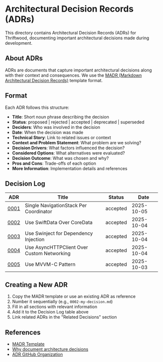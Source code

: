 # Architectural Decision Records (ADRs)

This directory contains Architectural Decision Records (ADRs) for Thriftwood, documenting important architectural decisions made during development.

## About ADRs

ADRs are documents that capture important architectural decisions along with their context and consequences. We use the [MADR (Markdown Architectural Decision Records)](https://adr.github.io/madr/) template format.

## Format

Each ADR follows this structure:

- **Title**: Short noun phrase describing the decision
- **Status**: proposed | rejected | accepted | deprecated | superseded
- **Deciders**: Who was involved in the decision
- **Date**: When the decision was made
- **Technical Story**: Link to related issues or context
- **Context and Problem Statement**: What problem are we solving?
- **Decision Drivers**: What factors influenced the decision?
- **Considered Options**: What alternatives were evaluated?
- **Decision Outcome**: What was chosen and why?
- **Pros and Cons**: Trade-offs of each option
- **More Information**: Implementation details and references

## Decision Log

| ADR                                                        | Title                                      | Status   | Date       |
| ---------------------------------------------------------- | ------------------------------------------ | -------- | ---------- |
| [0001](0001-single-navigationstack-per-coordinator.md)     | Single NavigationStack Per Coordinator     | accepted | 2025-10-05 |
| [0002](0002-use-swiftdata-over-coredata.md)                | Use SwiftData Over CoreData                | accepted | 2025-10-04 |
| [0003](0003-use-swinject-for-dependency-injection.md)      | Use Swinject for Dependency Injection      | accepted | 2025-10-04 |
| [0004](0004-use-asynchttpclient-over-custom-networking.md) | Use AsyncHTTPClient Over Custom Networking | accepted | 2025-10-04 |
| [0005](0005-use-mvvm-c-pattern.md)                         | Use MVVM-C Pattern                         | accepted | 2025-10-03 |

## Creating a New ADR

1. Copy the MADR template or use an existing ADR as reference
2. Number it sequentially (e.g., `0002-my-decision.md`)
3. Fill in all sections with relevant information
4. Add it to the Decision Log table above
5. Link related ADRs in the "Related Decisions" section

## References

- [MADR Template](https://adr.github.io/madr/)
- [Why document architecture decisions](https://cognitect.com/blog/2011/11/15/documenting-architecture-decisions)
- [ADR GitHub Organization](https://adr.github.io/)
